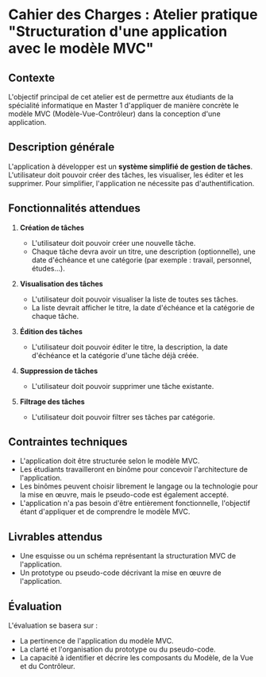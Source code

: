 # Cahier des Charges : Atelier pratique "Structuration d'une application avec le modèle MVC"

## Contexte

L'objectif principal de cet atelier est de permettre aux étudiants de la spécialité informatique en Master 1 d'appliquer de manière concrète le modèle MVC (Modèle-Vue-Contrôleur) dans la conception d'une application.

## Description générale

L'application à développer est un **système simplifié de gestion de tâches**. L'utilisateur doit pouvoir créer des tâches, les visualiser, les éditer et les supprimer. Pour simplifier, l'application ne nécessite pas d'authentification.

## Fonctionnalités attendues

1. **Création de tâches** 
    - L'utilisateur doit pouvoir créer une nouvelle tâche.
    - Chaque tâche devra avoir un titre, une description (optionnelle), une date d'échéance et une catégorie (par exemple : travail, personnel, études...).

2. **Visualisation des tâches**
    - L'utilisateur doit pouvoir visualiser la liste de toutes ses tâches.
    - La liste devrait afficher le titre, la date d'échéance et la catégorie de chaque tâche.

3. **Édition des tâches**
    - L'utilisateur doit pouvoir éditer le titre, la description, la date d'échéance et la catégorie d'une tâche déjà créée.

4. **Suppression de tâches**
    - L'utilisateur doit pouvoir supprimer une tâche existante.

5. **Filtrage des tâches**
    - L'utilisateur doit pouvoir filtrer ses tâches par catégorie.

## Contraintes techniques

- L'application doit être structurée selon le modèle MVC.
- Les étudiants travailleront en binôme pour concevoir l'architecture de l'application.
- Les binômes peuvent choisir librement le langage ou la technologie pour la mise en œuvre, mais le pseudo-code est également accepté.
- L'application n'a pas besoin d'être entièrement fonctionnelle, l'objectif étant d'appliquer et de comprendre le modèle MVC.

## Livrables attendus

- Une esquisse ou un schéma représentant la structuration MVC de l'application.
- Un prototype ou pseudo-code décrivant la mise en œuvre de l'application.

## Évaluation

L'évaluation se basera sur :

- La pertinence de l'application du modèle MVC.
- La clarté et l'organisation du prototype ou du pseudo-code.
- La capacité à identifier et décrire les composants du Modèle, de la Vue et du Contrôleur.
